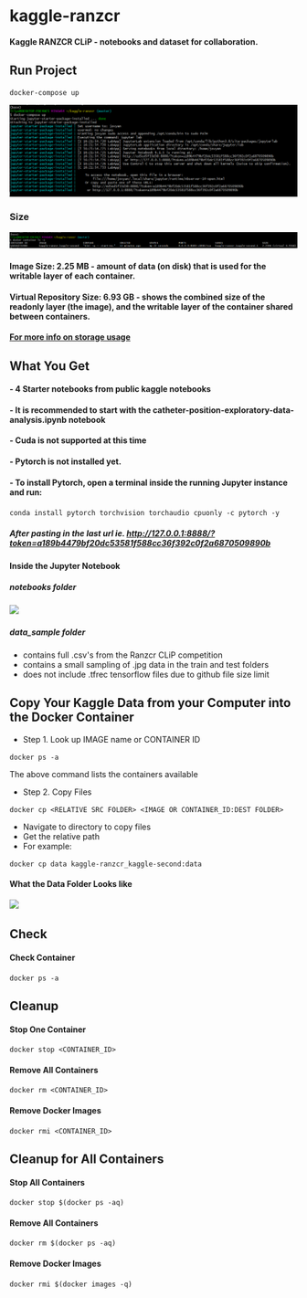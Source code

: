 # kaggle-ranzcr

#### Kaggle RANZCR CLiP - notebooks and dataset for collaboration.

## Run Project
```
docker-compose up
```
<img src="https://github.com/LilySu/kaggle-ranzcr/blob/master/images/setup/docker-compose_up.PNG?raw=true"> 

### Size

<img src="https://github.com/LilySu/kaggle-ranzcr/blob/master/images/setup/docker_image_size_and_name.PNG?raw=true"> 

#### Image Size: 2.25 MB - amount of data (on disk) that is used for the writable layer of each container.

#### Virtual Repository Size: 6.93 GB - shows the combined size of the readonly layer (the image), and the writable layer of the container shared between containers.

#### [For more info on storage usage](https://stackoverflow.com/questions/37966973/what-is-the-difference-between-the-size-and-the-virtual-size-of-the-docker-image)

## What You Get

#### - 4 Starter notebooks from public kaggle notebooks
#### - It is recommended to start with the catheter-position-exploratory-data-analysis.ipynb notebook
#### - Cuda is not supported at this time
#### - Pytorch is not installed yet. 
#### - To install Pytorch, open a terminal inside the running Jupyter instance and run:
 ```conda install pytorch torchvision torchaudio cpuonly -c pytorch -y```
##### After pasting in the last url ie. http://127.0.0.1:8888/?token=a189b4479bf20dc53581f588cc36f392c0f2a6870509890b

#### Inside the Jupyter Notebook
##### notebooks folder
<img src="https://github.com/LilySu/kaggle-ranzcr/blob/master/images/setup/after_pasting_in_the_last_url.PNG?raw=true">

##### data_sample folder
 - contains full .csv's from the Ranzcr CLiP competition
 - contains a small sampling of .jpg data in the train and test folders
 - does not include .tfrec tensorflow files due to github file size limit


## Copy Your Kaggle Data from your Computer into the Docker Container

- Step 1. Look up IMAGE name or CONTAINER ID
```
docker ps -a
```
The above command lists the containers available 
- Step 2. Copy Files
```
docker cp <RELATIVE SRC FOLDER> <IMAGE OR CONTAINER_ID:DEST FOLDER>
```
- Navigate to directory to copy files
- Get the relative path
- For example:
```
docker cp data kaggle-ranzcr_kaggle-second:data
```

#### What the Data Folder Looks like
<img src="https://github.com/LilySu/kaggle-ranzcr/blob/master/images/setup/data_folder_with_ranzcr_clip_dataset.PNG?raw=true">  



## Check
#### Check Container
```
docker ps -a
```

## Cleanup
#### Stop One Container
```
docker stop <CONTAINER_ID>
```

#### Remove All Containers
```
docker rm <CONTAINER_ID>
```

#### Remove Docker Images
```
docker rmi <CONTAINER_ID>
```

## Cleanup for All Containers

#### Stop All Containers
```
docker stop $(docker ps -aq)
```

#### Remove All Containers
```
docker rm $(docker ps -aq)
```

#### Remove Docker Images
```
docker rmi $(docker images -q)
```

